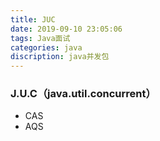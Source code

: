 ```yaml
---
title: JUC
date: 2019-09-10 23:05:06
tags: Java面试
categories: java
discription: java并发包
---
```


### J.U.C（java.util.concurrent）

- CAS
- AQS



